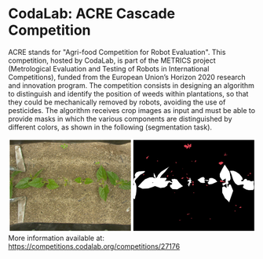 # CodaLab: ACRE Cascade Competition

ACRE stands for "Agri-food Competition for Robot Evaluation". This competition, hosted by CodaLab, is part of the METRICS project (Metrological Evaluation and Testing of Robots in International Competitions), funded from the European Union’s Horizon 2020 research and innovation program.
The competition consists in designing an algorithm to distinguish and identify the position of weeds within plantations, so that they could be mechanically removed by robots, avoiding the use of pesticides. 
The algorithm receives crop images as input and must be able to provide masks in which the various components are distinguished by different colors, as shown in the following (segmentation task).
<!--- ![Alt text](images/CodaLab.png?raw=true)   versione senza possibilità di cambiare dimensione immagini. se invece voglio farlo usare quella sotto-->
<!--- <div style="text-align:center"><img src="images/CodaLab.png?raw=true" alt="drawing" width="900"/></div> con questa però non riesco a centrarlo-->
![Alt text](images/CodaLab.png?raw=true)
More information available at: <a>https://competitions.codalab.org/competitions/27176</a>
